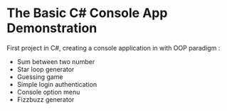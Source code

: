 # The Basic C# Console App Demonstration

First project in C#, creating a console application in with OOP paradigm :

- Sum between two number
- Star loop generator
- Guessing game
- Simple login authentication
- Console option menu
- Fizzbuzz generator
